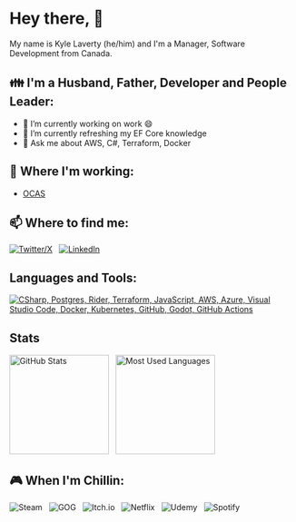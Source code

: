# Hey there, 👋

My name is Kyle Laverty (he/him) and I'm a Manager, Software Development from Canada.

## 👪 I'm a Husband, Father, Developer and People Leader:
- 🔭 I’m currently working on work 😄
- 🌱 I’m currently refreshing my EF Core knowledge
- 💬 Ask me about AWS, C#, Terraform, Docker

## 💼 Where I'm working:
- [OCAS](https://www.ocas.ca/)

## 📫 Where to find me:
[![Twitter/X](https://skillicons.dev/icons?i=twitter)](https://twitter.com/kylelaverty) &nbsp;
[![LinkedIn](https://skillicons.dev/icons?i=linkedin)](https://www.linkedin.com/in/kylelaverty/) &nbsp;


## Languages and Tools:
[![CSharp, Postgres, Rider, Terraform, JavaScript, AWS, Azure, Visual Studio Code, Docker, Kubernetes, GitHub, Godot, GitHub Actions](https://skillicons.dev/icons?i=cs,postgres,rider,terraform,js,aws,azure,vscode,docker,kubernetes,github,godot,githubactions)](https://skillicons.dev)

## Stats

<p>
    <img height=175 alt="GitHub Stats" src="https://github-readme-stats.vercel.app/api?username=kylelaverty&show_icons=true&count_private=true&theme=light" />&nbsp;&nbsp;
    <img height=175 alt="Most Used Languages" src="https://github-readme-stats.vercel.app/api/top-langs/?username=kylelaverty&count_private=true&layout=compact&theme=light" />&nbsp;&nbsp;
</p>

## 🎮 When I'm Chillin:

![Steam](https://img.shields.io/badge/steam-%23000000.svg?style=for-the-badge&logo=steam&logoColor=white) &nbsp;
![GOG](https://img.shields.io/badge/GOG.com-86328A?style=for-the-badge&logo=gogdotcom&logoColor=fff) &nbsp;
![Itch.io](https://img.shields.io/badge/Itch-%23FF0B34.svg?style=for-the-badge&logo=Itch.io&logoColor=white) &nbsp;
![Netflix](https://img.shields.io/badge/Netflix-E50914?style=for-the-badge&logo=netflix&logoColor=white) &nbsp;
![Udemy](https://img.shields.io/badge/Udemy-A435F0?style=for-the-badge&logo=Udemy&logoColor=white) &nbsp;
![Spotify](https://img.shields.io/badge/Spotify-1ED760?style=for-the-badge&logo=spotify&logoColor=white)
